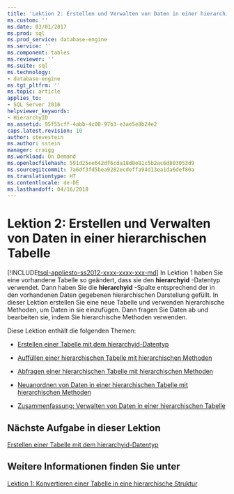 ```yaml
---
title: 'Lektion 2: Erstellen und Verwalten von Daten in einer hierarchischen Tabelle | Microsoft-Dokumentation'
ms.custom: ''
ms.date: 03/01/2017
ms.prod: sql
ms.prod_service: database-engine
ms.service: ''
ms.component: tables
ms.reviewer: ''
ms.suite: sql
ms.technology:
- database-engine
ms.tgt_pltfrm: ''
ms.topic: article
applies_to:
- SQL Server 2016
helpviewer_keywords:
- HierarchyID
ms.assetid: 95f55cff-4abb-4c08-97b3-e3ae5e8b24e2
caps.latest.revision: 10
author: stevestein
ms.author: sstein
manager: craigg
ms.workload: On Demand
ms.openlocfilehash: 591d25ee642df6cda18d8e81c5b2ac6d803053d9
ms.sourcegitcommit: 7a6df3fd5bea9282ecdeffa94d13ea1da6def80a
ms.translationtype: HT
ms.contentlocale: de-DE
ms.lasthandoff: 04/16/2018
---
```

# <a name="lesson-2-creating-and-managing-data-in-a-hierarchical-table"></a>Lektion 2: Erstellen und Verwalten von Daten in einer hierarchischen Tabelle
[!INCLUDE[tsql-appliesto-ss2012-xxxx-xxxx-xxx-md](../../includes/tsql-appliesto-ss2012-xxxx-xxxx-xxx-md.md)]
In Lektion 1 haben Sie eine vorhandene Tabelle so geändert, dass sie den **hierarchyid** -Datentyp verwendet. Dann haben Sie die **hierarchyid** -Spalte entsprechend der in den vorhandenen Daten gegebenen hierarchischen Darstellung gefüllt. In dieser Lektion erstellen Sie eine neue Tabelle und verwenden hierarchische Methoden, um Daten in sie einzufügen. Dann fragen Sie Daten ab und bearbeiten sie, indem Sie hierarchische Methoden verwenden.  
  
Diese Lektion enthält die folgenden Themen:  
  
-   [Erstellen einer Tabelle mit dem hierarchyid-Datentyp](../../relational-databases/tables/lesson-2-1-creating-a-table-using-the-hierarchyid-data-type.md)  
  
-   [Auffüllen einer hierarchischen Tabelle mit hierarchischen Methoden](../../relational-databases/tables/lesson-2-2-populating-a-hierarchical-table-using-hierarchical-methods.md)  
  
-   [Abfragen einer hierarchischen Tabelle mit hierarchischen Methoden](../../relational-databases/tables/lesson-2-3-querying-a-hierarchical-table-using-hierarchy-methods.md)  
  
-   [Neuanordnen von Daten in einer hierarchischen Tabelle mit hierarchischen Methoden](../../relational-databases/tables/lesson-2-4-reordering-data-in-a-hierarchical-table-using-hierarchical-methods.md)  
  
-   [Zusammenfassung: Verwalten von Daten in einer hierarchischen Tabelle](../../relational-databases/tables/lesson-2-5-summary-managing-data-in-a-hierarchical-table.md)  
  
## <a name="next-task-in-lesson"></a>Nächste Aufgabe in dieser Lektion  
[Erstellen einer Tabelle mit dem hierarchyid-Datentyp](../../relational-databases/tables/lesson-2-1-creating-a-table-using-the-hierarchyid-data-type.md)  
  
## <a name="see-also"></a>Weitere Informationen finden Sie unter  
[Lektion 1: Konvertieren einer Tabelle in eine hierarchische Struktur](../../relational-databases/tables/lesson-1-converting-a-table-to-a-hierarchical-structure.md)  
  
  
  
